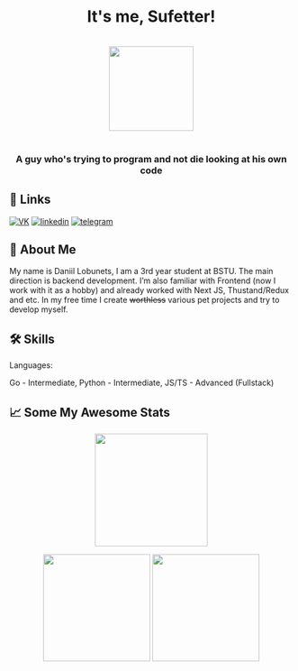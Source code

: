 <div align="center"><h1>It's me, Sufetter!</h1>
  
  <br/>
  <img src="https://www.icegif.com/wp-content/uploads/2023/06/icegif-301.gif"  height="150" width ="150">
  <br/>
 <br/>
 <h3>A guy who's trying to program and not die looking at his own code</h3>
  
</div>

 



## 🔗 Links
[![VK](https://img.shields.io/badge/vk-0077ff?style=for-the-badge&logo=vk&logoColor=white)](https://vk.com/mrhenschel)
[![linkedin](https://img.shields.io/badge/linkedin-0A66C2?style=for-the-badge&logo=linkedin&logoColor=white)](https://www.linkedin.com/in/daniil-lobunets/)
[![telegram](https://img.shields.io/badge/telegram-1DA1F2?style=for-the-badge&logo=telegram&logoColor=white)](https://t.me/mrhenschel)


## 🚀 About Me

My name is Daniil Lobunets, I am a 3rd year student at BSTU. The main direction is backend development. 
I’m also familiar with Frontend (now I work with it as a hobby) and already worked with Next JS, Thustand/Redux and etc.
In my free time I create ~~worthless~~ various pet projects and try to develop myself.


## 🛠 Skills
Languages:

Go - Intermediate,
Python - Intermediate,
JS/TS - Advanced (Fullstack)



## 📈 Some My Awesome Stats

<p align="center">
<img src="https://streak-stats.demolab.com?user=sufetter&theme=nightowl&hide_border=true"  height="200" >
</p>

<p align="center">
<img src="https://github-readme-stats.vercel.app/api/top-langs/?username=sufetter&layout=compact&theme=tokyonight&hide_border=true"  height="190" > <img src="https://github-readme-stats.vercel.app/api?username=sufetter&show_icons=true&theme=tokyonight&hide_border=true"  height="190" > 

</p>





